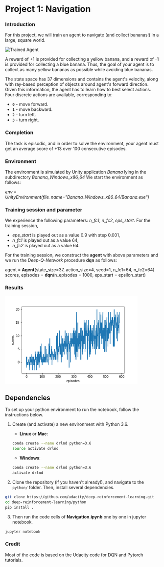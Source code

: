 [//]: # (Image References)

[image1]: https://user-images.githubusercontent.com/10624937/42135619-d90f2f28-7d12-11e8-8823-82b970a54d7e.gif "Trained Agent"

# Project 1: Navigation

### Introduction

For this project, we will train an agent to navigate (and collect bananas!) in a large, square world.  

![Trained Agent][image1]

A reward of +1 is provided for collecting a yellow banana, and a reward of -1 is provided for collecting a blue banana.  Thus, the goal of your agent is to collect as many yellow bananas as possible while avoiding blue bananas.  

The state space has 37 dimensions and contains the agent's velocity, along with ray-based perception of objects around agent's forward direction.  Given this information, the agent has to learn how to best select actions.  Four discrete actions are available, corresponding to:
- **`0`** - move forward.
- **`1`** - move backward.
- **`2`** - turn left.
- **`3`** - turn right.

### Completion
The task is episodic, and in order to solve the environment, your agent must get an average score of +13 over 100 consecutive episodes.

### Environment

The environment is simulated by Unity application _Banana_ lying in the subdirectory _Banana_Windows_x86_64_
We start the environment as follows:

_env = UnityEnvironment(file_name="Banana_Windows_x86_64/Banana.exe")_

### Training session and parameter

We experience the following parameters:  _n_fc1_, _n_fc2_,  _eps_start_.
For the training session, 
 * _eps_start_ is played out as a value 0.9 with step 0.001, 
 * _n_fc1_ is played out as a value 64,
 * _n_fc2_ is played out as a value 64.

For the training session, we construct the **agent** with above parameters
and we run the *Deep-Q-Network* procedure **dqn** as follows:

  agent = **Agent**(state_size=37, action_size=4, seed=1, n_fc1=64, n_fc2=64)       
  scores, episodes = **dqn**(n_episodes = 1000, eps_start = epsilon_start)

### Results
![Result Graph](plot.png)
  
## Dependencies

To set up your python environment to run the notebook, follow the instructions below.

1. Create (and activate) a new environment with Python 3.6.

	- __Linux__ or __Mac__: 
	```bash
	conda create --name drlnd python=3.6
	source activate drlnd
	```
	- __Windows__: 
	```bash
	conda create --name drlnd python=3.6 
	activate drlnd
	```
	
2. Clone the repository (if you haven't already!), and navigate to the `python/` folder.  Then, install several dependencies.
```bash
git clone https://github.com/udacity/deep-reinforcement-learning.git
cd deep-reinforcement-learning/python
pip install .
```

3. Then run the code cells of **Navigation.ipynb** one by one in jupyter notebook.
```bash
jupyter notebook
```
  
### Credit

Most of the code is based on the Udacity code for DQN and Pytorch tutorials.
